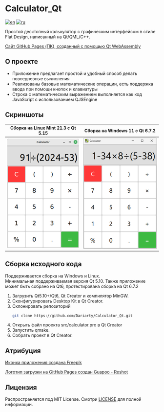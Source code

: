 # Calculator_Qt

[![en](https://img.shields.io/badge/lang-en-blue.svg)](https://github.com/Dariarty/Calculator_Qt/blob/main/README.md)
[![ru](https://img.shields.io/badge/lang-ru-red.svg)](https://github.com/Dariarty/Calculator_Qt/blob/main/README.ru.md)

Простой десктопный калькулятор с графическим интерфейсом в стиле Flat Design, написанный на Qt/QML/C++.

<a href="https://dariarty.github.io/Calculator_Qt/" title="GitHub Pages link">Сайт GitHub Pages (ПК), созданный с помощью Qt WebAssembly</a>

## О проекте

* Приложение предлагает простой и удобный способ делать повседневные вычисления
* Реализованы базовые математические операции, есть поддержка ввода при помощи кнопок и клавиатуры
* Строка с математическим выражением выполняется как код JavaScript с использованием QJSEngine

## Скриншоты

| Сборка на Linux Mint 21.3 с Qt 5.15 | Сборка на Windows 11 с Qt 6.7.2 |
| --- | --- |
![alt text](assets/screenshot_linuxmint.png) | ![alt text](assets/screenshot_windows11.png)

## Сборка исходного кода
Поддерживается сборка на Windows и Linux.</br>
Минимальная поддерживаемая версия Qt 5.10. Также приложение может быть собрано на Qt6, протестирована сборка на Qt 6.7.2 </br>

1.  Загрузить Qt5.10+/Qt6, Qt Creator и компилятор MinGW.</br>
2.  Сконфигурировать Desktop Kit в Qt Creator. </br>
3.  Склонировать репозиторий
     ```sh
     git clone https://github.com/Dariarty/Calculator_Qt.git
     ```
4.  Открыть файл проекта src/calculator.pro в Qt Creator</br>
5.  Запустить qmake.</br>
6.  Собрать проект в Qt Creator.</br>

## Атрибуция

<a href="https://www.freepik.com/icon/calculator_951692#fromView=keyword&page=1&position=34&uuid=3d0c9de7-5eeb-4d4d-b4d3-89a9b932a649" title="app icon">Иконка приложения создана Freepik</a>

<a href="https://www.reshot.com/free-svg-icons/item/calculator-D8AUTM5VCQ/" title="gh-pages loading icon">Логотип загрузки на GitHub Pages создан Guapoo - Reshot</a>

## Лицензия

Распространяется под MIT License. Смотри [LICENSE](LICENSE) для полной информации.
